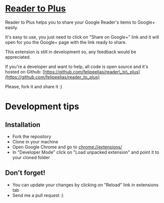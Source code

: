 # [Reader to Plus](https://chrome.google.com/webstore/detail/ellpglpgjfcfppiljfokjoconaheaiff)

Reader to Plus helps you to share your Google Reader's items to Google+ easily.

It's easy to use, you just need to click on "Share on Google+" link and it will open for you the Google+ page with the link ready to share.

This extension is still in development so, any feedback would be appreciated.

If you're a developer and want to help, all code is open source and it's hosted on Github: [https://github.com/felipeelias/reader\_to\_plus](https://github.com/felipeelias/reader_to_plus)

Please, fork it and share it :)

# Development tips

## Installation

- Fork the repository
- Clone in your machine
- Open Google Chrome and go to [chrome://extensions/](chrome://extensions/)
- In "Developer Mode" click on "Load unpacked extension" and point it to your cloned folder

## Don't forget!

- You can update your changes by clicking on "Reload" link in extensions tab
- Send me a pull request :)
